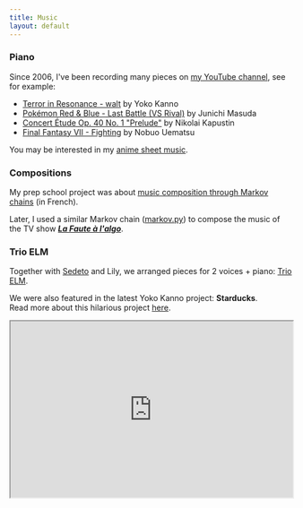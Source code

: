 ```yaml
---
title: Music
layout: default
---
```


### Piano

Since 2006, I've been recording many pieces on [my YouTube channel](https://www.youtube.com/user/Xnihpsel), see for example:

- [Terror in Resonance - walt](https://www.youtube.com/watch?v=dlg1n_jMtM0) by Yoko Kanno
- [Pokémon Red & Blue - Last Battle (VS Rival)](https://www.youtube.com/watch?v=S7fv2xgFUP8) by Junichi Masuda
- [Concert Étude Op. 40 No. 1 "Prelude"](https://www.youtube.com/watch?v=VykHhf7D6vc) by Nikolai Kapustin
- [Final Fantasy VII - Fighting](https://www.youtube.com/watch?v=kraAZIpYAEs) by Nobuo Uematsu

You may be interested in my [anime sheet music](https://jill-jenn.net/anime-sheet-music/).

### Compositions

My prep school project was about [music composition through Markov chains](https://jill-jenn.net/_static/works/un-algorithme-de-composition-musicale.pdf) (in French).

Later, I used a similar Markov chain ([markov.py](https://github.com/jilljenn/markov.py)) to compose the music of the TV show [***La Faute à l'algo***](https://fautealgo.fr).

### Trio ELM

Together with [Sedeto](https://sedeto.carrd.co/) and Lily, we arranged pieces for 2 voices + piano: [Trio ELM](https://trioelm.com/).

We were also featured in the latest Yoko Kanno project: **Starducks**.  
Read more about this hilarious project [here](https://starducks.me/howtojoin-en/).

<iframe style="max-width: 100%" width="560" height="315" src="https://www.youtube.com/embed/f7t36bKiymo" allow="accelerometer; autoplay; encrypted-media; gyroscope; picture-in-picture" allowfullscreen></iframe>


